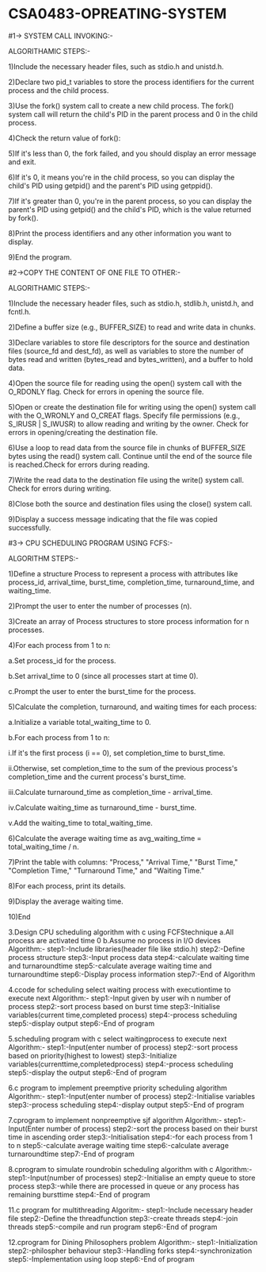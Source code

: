 # CSA0483-OPREATING-SYSTEM
#1-> SYSTEM CALL INVOKING:-

ALGORITHAMIC STEPS:-

1)Include the necessary header files, such as stdio.h and unistd.h.

2)Declare two pid_t variables to store the process identifiers for the current process and the child process.

3)Use the fork() system call to create a new child process. The fork() system call will return the child's PID in the parent process and 0 in the child process.

4)Check the return value of fork():

5)If it's less than 0, the fork failed, and you should display an error message and exit.

6)If it's 0, it means you're in the child process, so you can display the child's PID using getpid() and the parent's PID using getppid().

7)If it's greater than 0, you're in the parent process, so you can display the parent's PID using getpid() and the child's PID, which is the value returned by fork().

8)Print the process identifiers and any other information you want to display.

9)End the program.

#2->COPY THE CONTENT OF ONE FILE TO OTHER:-

ALGORITHAMIC STEPS:-

1)Include the necessary header files, such as stdio.h, stdlib.h, unistd.h, and fcntl.h.

2)Define a buffer size (e.g., BUFFER_SIZE) to read and write data in chunks.

3)Declare variables to store file descriptors for the source and destination files (source_fd and dest_fd), as well as variables to store the number of bytes read and written (bytes_read and bytes_written), and a buffer to hold data.

4)Open the source file for reading using the open() system call with the O_RDONLY flag. Check for errors in opening the source file.

5)Open or create the destination file for writing using the open() system call with the O_WRONLY and O_CREAT flags. Specify file permissions (e.g., S_IRUSR | S_IWUSR) to allow reading and writing by the owner. Check for errors in opening/creating the destination file.

6)Use a loop to read data from the source file in chunks of BUFFER_SIZE bytes using the read() system call. Continue until the end of the source file is reached.Check for errors during reading.

7)Write the read data to the destination file using the write() system call. Check for errors during writing.

8)Close both the source and destination files using the close() system call.

9)Display a success message indicating that the file was copied successfully.

#3-> CPU SCHEDULING PROGRAM USING FCFS:-

ALGORITHM STEPS:-

1)Define a structure Process to represent a process with attributes like process_id, arrival_time, burst_time, completion_time, turnaround_time, and waiting_time.

2)Prompt the user to enter the number of processes (n).

3)Create an array of Process structures to store process information for n processes.

4)For each process from 1 to n:

a.Set process_id for the process.

b.Set arrival_time to 0 (since all processes start at time 0).

c.Prompt the user to enter the burst_time for the process.

5)Calculate the completion, turnaround, and waiting times for each process:

a.Initialize a variable total_waiting_time to 0.

b.For each process from 1 to n:

i.If it's the first process (i == 0), set completion_time to burst_time.

ii.Otherwise, set completion_time to the sum of the previous process's completion_time and the current process's burst_time.

iii.Calculate turnaround_time as completion_time - arrival_time.

iv.Calculate waiting_time as turnaround_time - burst_time.

v.Add the waiting_time to total_waiting_time.

6)Calculate the average waiting time as avg_waiting_time = total_waiting_time / n.

7)Print the table with columns: "Process," "Arrival Time," "Burst Time," "Completion Time," "Turnaround Time," and "Waiting Time."

8)For each process, print its details.

9)Display the average waiting time.

10)End

3.Design CPU scheduling algorithm with c using FCFStechnique
a.All process are activated time 0
b.Assume no process in I/O devices
Algorithm:-
step1:-Include libraries(header file like stdio.h)
step2:-Define process structure
step3:-Input process data
step4:-calculate waiting time and turnaroundtime
step5:-calculate average waiting time and turnaroundtime
step6:-Display process information
step7:-End of Algorithm

4.ccode for scheduling select waiting process with executiontime to execute next
Algorithm:-
step1:-Input given by user wih n number of process
step2:-sort process based on burst time
step3:-Initialise variables(current time,completed process)
step4:-process scheduling
step5:-display output
step6:-End of program

5.scheduling program with c select waitingprocess to execute next
Algorithm:-
step1:-Input(enter number of process)
step2:-sort process based on priority(highest to lowest)
step3:-Initialize variables(currenttime,completedprocess)
step4:-process scheduling
step5:-display the output
step6:-End of program

6.c program to implement preemptive priority scheduling algorithm
Algorithm:-
step1:-Input(enter number of process)
step2:-Initialise variables
step3:-process scheduling
step4:-display output
step5:-End of program

7.cprogram to implement nonpreemptive sjf algorithm
Algorithm:-
step1:-Input(Enter number of process)
step2:-sort the process based on their burst time in ascending order
step3:-Initialisation step4:-for each process from 1 to n
step5:-calculate average waiting time
step6:-calculate average turnaroundtime
step7:-End of program

8.cprogram to simulate roundrobin scheduling algorithm with c
Algorithm:-
step1:-Input(number of processes)
step2:-Initialise an empty queue to store process
step3:-while there are processed in queue or any process has remaining bursttime
step4:-End of program

11.c program for multithreading Algoritm:-
step1:-Include necessary header file
step2:-Define the threadfunction
step3:-create threads
step4:-join threads
step5:-compile and run program
step6:-End of program

12.cprogram for Dining Philosophers problem
Algorithm:-
step1:-Initialization
step2:-philospher behaviour
step3:-Handling forks
step4:-synchronization
step5:-Implementation using loop
step6:-End of program
